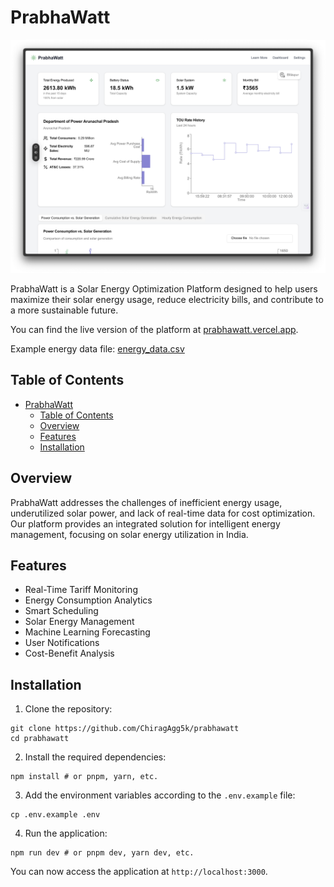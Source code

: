 # PrabhaWatt

[![Thumbnail](./assets/thumbnail.png)](https://prabhawatt.vercel.app/)

PrabhaWatt is a Solar Energy Optimization Platform designed to help users maximize their solar energy usage, reduce electricity bills, and contribute to a more sustainable future.

You can find the live version of the platform at [prabhawatt.vercel.app](https://prabhawatt.vercel.app/).

Example energy data file: [energy_data.csv](./assets/Energy%20data.csv)

## Table of Contents

- [PrabhaWatt](#prabhawatt)
  - [Table of Contents](#table-of-contents)
  - [Overview](#overview)
  - [Features](#features)
  - [Installation](#installation)

## Overview

PrabhaWatt addresses the challenges of inefficient energy usage, underutilized solar power, and lack of real-time data for cost optimization. Our platform provides an integrated solution for intelligent energy management, focusing on solar energy utilization in India.

## Features

- Real-Time Tariff Monitoring
- Energy Consumption Analytics
- Smart Scheduling
- Solar Energy Management
- Machine Learning Forecasting
- User Notifications
- Cost-Benefit Analysis

## Installation

1. Clone the repository:

```
git clone https://github.com/ChiragAgg5k/prabhawatt
cd prabhawatt
```

2. Install the required dependencies:

```
npm install # or pnpm, yarn, etc.
```

3. Add the environment variables according to the `.env.example` file:

```
cp .env.example .env
```

4. Run the application:

```
npm run dev # or pnpm dev, yarn dev, etc.
```

You can now access the application at `http://localhost:3000`.
